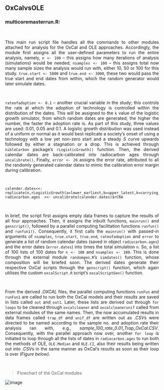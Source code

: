 ## OxCalvsOLE</br>

### multicoremasterrun.R:</br>
</br>
<div align="justify">
   
This main run script file handles all the commands to other modules attached for analysis for the OxCal and OLE approaches. Accordingly, the module first assigns all the user-defined parameters to run the entire analysis, namely, ``n <- 100`` – this assigns how many iterations of analysis (simulations) would be needed, `nsamples <- 100` – this assigns total now many sample sizes the analysis would run with, either 10, 50 or 100 for this study. ``true.start <- 5000`` and ``true.end <- 3000``, these two would pass the true start and end dates from within, which the random generator would later simulate dates.<br/>
</div>
</br>

<div align="justify">

``rateofadoption <- 0.1`` – another crucial variable in the study; this controls the rate at which the adoption of technology is controlled within the distribution of the dates. This will be assigned to the ``k`` value of the logistic growth simulator, from which random dates are generated; the higher the number, the faster the adoption rate is. As part of this study, three values are used: 0.01, 0.05 and 0.1. A logistic growth distribution was used instead of a uniform or normal as it would best replicate a society’s onset of using a technology with a low yet non-zero start and a steady <i>S</i> curve upwards followed by either a stagnation or a drop. This is achieved through ``nibleCarbon`` package’s ``rLogisticGrowth()`` function. Then, the derived calendar dates are back-calibrated into radiocarbon ages through ``uncalibrate()``. Finally, ``error <- 20`` assigns the error rate, attributed to all the randomly generated calendar dates to mimic the calibration error margin during calibration.<br/>
</div>
</br>

```
calender.dates<<-replicate(n,rLogisticGrowth(a=lower_earliest,b=upper_latest,k=carrying_capacity,r=growth_rate))
radiocarbon.ages  <<- uncalibrate(calender.dates)$rCRA
```
</br>


<div align="justify">

In brief, the script first assigns empty data frames to capture the results of all four approaches. Then, it assigns the inbuilt functions, ``mainrun()`` and ``genscript()``, followed by a parallel computing facilitation functions ``runfun()`` and ``runfun1()``. Consequently, it first calls the ``mainrun()`` with passed-in arguments of ``nsamples``, ``true.start``, ``true.end``, ``rateofadoption`` and ``error`` to generate a list of random calendar dates (saved in object ``radiocarbon.ages``) and the error dates (``error.dates``) into times the total simulation ``n``. So, a list of 100 lists of 100 dates for ``n <- 100`` and ``nsamples <- 100``. This is done through the external module ``randomgen.R``’s ``simdates()`` function, whose composition will be briefed soon. The derived dates generate their respective OxCal scripts through the ``genscript()`` function, which again utilises the custom ``oxcalScript.R`` script’s ``oxcalScriptGen()`` function.</br>
</div>
</br>

<div align="justify">

From the derived <i>.OXCAL</i> files, the parallel computing functions ``runFun`` and ``runFun1`` are called to run both the OxCal models and their results are saved in lists called ``out`` and ``out1``. Later, these lists are derived out through ``for loops`` to be cleaned through ``oxcalcleaner`` and ``oxcalcleanerunif`` called from external modules of the same names. Then, the now accumulated results in data frames called ``trap_df`` and ``unif_df`` are written out as <i>.CSV</i>s were directed to be named according to the sample no. and adoption rate their analysis ran with, e.g., <i>sample_100_rate_0.01_Trap_OxCal.CSV</i>. Consequently, with the parallel approach now over, another ``for loop`` is initiated to loop through all the lists of dates in ``radiocarbon.ages`` to run both the methods of OLE, `OLE.Median` and `OLE.CI`, also their results being written out into <i>.CSV</i>s in the same manner as OxCal’s results as soon as their loop is over <i>(Figure below)</i>.</br>
</div>
</br>

>Flowchart of the OxCal modules</br>

![image](https://github.com/Guganesan-Ilavarasan/OxCalvsOLE/assets/85569213/941dfe00-40f9-4d25-8f00-edb028cdb17c)

